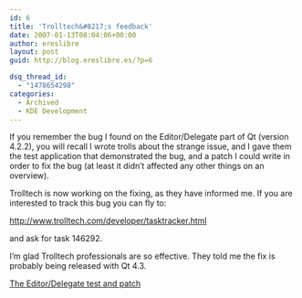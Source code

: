 ```yaml
---
id: 6
title: 'Trolltech&#8217;s feedback'
date: 2007-01-13T08:04:06+00:00
author: ereslibre
layout: post
guid: http://blog.ereslibre.es/?p=6

dsq_thread_id:
  - "1478654298"
categories:
  - Archived
  - KDE Development
---
```

If you remember the bug I found on the Editor/Delegate part of Qt (version 4.2.2), you will recall I wrote trolls about the strange issue, and I gave them the test application that demonstrated the bug, and a patch I could write in order to fix the bug (at least it didn&#8217;t affected any other things on an overview).

Trolltech is now working on the fixing, as they have informed me. If you are interested to track this bug you can fly to:

<span class="q"></span><a target="_blank" href="http://www.trolltech.com/developer/tasktracker.html" onclick="return top.js.OpenExtLink(window,event,this)">http://www.trolltech.com/developer/tasktracker.html</a>

and ask for task 146292.

I&#8217;m glad Trolltech professionals are so effective. They told me the fix is probably being released with Qt 4.3.

<a target="_blank" href="http://media.ereslibre.es/2007/01/editor-delegate-test.tar.bz2" id="p7">The Editor/Delegate test and patch</a>
